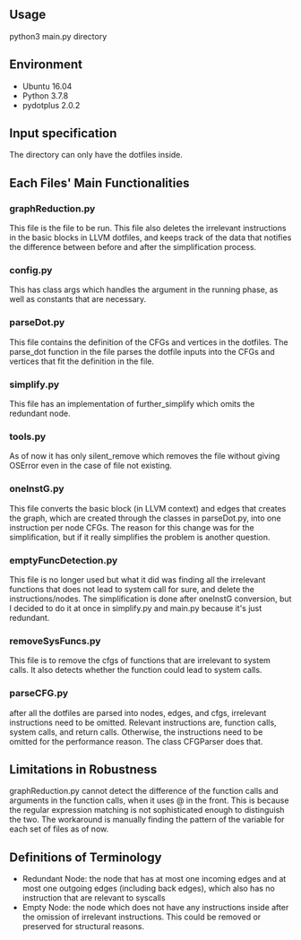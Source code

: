 ## Usage ##
python3 main.py directory 

## Environment ##
- Ubuntu 16.04
- Python 3.7.8
- pydotplus 2.0.2

## Input specification ##
The directory can only have the dotfiles inside. 

## Each Files' Main Functionalities ##

### graphReduction.py ###
This file is the file to be run.
This file also deletes the irrelevant instructions in the basic blocks in LLVM dotfiles, and keeps track of the data that notifies the difference between before and after the simplification process.

### config.py ###
This has class args which handles the argument in the running phase, as well as constants that are necessary.

### parseDot.py ###
This file contains the definition of the CFGs and vertices in the dotfiles. The parse\_dot function in the file parses the dotfile inputs into the CFGs and vertices that fit the definition in the file.

### simplify.py ###
This file has an implementation of further\_simplify which omits the redundant node.

### tools.py ###
As of now it has only silent\_remove which removes the file without giving OSError even in the case of file not existing.

### oneInstG.py ###
This file converts the basic block (in LLVM context) and edges that creates the graph, which are created through the classes in parseDot.py, into one instruction per node CFGs. The reason for this change was for the simplification, but if it really simplifies the problem is another question.

### emptyFuncDetection.py ###
This file is no longer used but what it did was finding all the irrelevant functions that does not lead to system call for sure, and delete the instructions/nodes. The simplification is done after oneInstG conversion, but I decided to do it at once in simplify.py and main.py because it's just redundant.

### removeSysFuncs.py ###
This file is to remove the cfgs of functions that are irrelevant to system calls. It also detects whether the function could lead to system calls. 

### parseCFG.py ###
after all the dotfiles are parsed into nodes, edges, and cfgs, irrelevant instructions need to be omitted. Relevant instructions are, function calls, system calls, and return calls. Otherwise, the instructions need to be omitted for the performance reason. The class CFGParser does that.

## Limitations in Robustness ##
graphReduction.py cannot detect the difference of the function calls and arguments in the function calls, when it uses @ in the front. This is because the regular expression matching is not sophisticated enough to distinguish the two. The workaround is manually finding the pattern of the variable for each set of files as of now. 

## Definitions of Terminology ##
- Redundant Node: the node that has at most one incoming edges and at most one outgoing edges (including back edges), which also has no instruction that are relevant to syscalls
- Empty Node: the node which does not have any instructions inside after the omission of irrelevant instructions. This could be removed or preserved for structural reasons.


